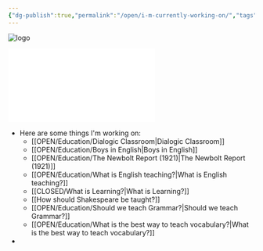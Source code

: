 ```yaml
---
{"dg-publish":true,"permalink":"/open/i-m-currently-working-on/","tags":"gardenEntry"}
---
```


![logo](http://garyhollingsbee.com/TW/images/digitalgardenowlbannertransblack.png)

![Welcome](Welcome.md)

- Here are some things I'm working on:
	- [[OPEN/Education/Dialogic Classroom|Dialogic Classroom]]
	- [[OPEN/Education/Boys in English|Boys in English]]
	- [[OPEN/Education/The Newbolt Report (1921)|The Newbolt Report (1921)]]
	- [[OPEN/Education/What is English teaching?|What is English teaching?]]
	- [[CLOSED/What is Learning?|What is Learning?]]
	- [[How should Shakespeare be taught?]]
	- [[OPEN/Education/Should we teach Grammar?|Should we teach Grammar?]]
	- [[OPEN/Education/What is the best way to teach vocabulary?|What is the best way to teach vocabulary?]]
-

